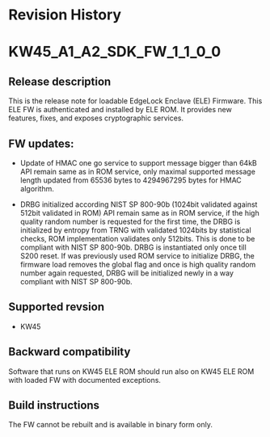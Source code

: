 # Revision History

# **KW45_A1_A2_SDK_FW_1_1_0_0**

## Release description

This is the release note for loadable EdgeLock Enclave (ELE) Firmware. This ELE FW is authenticated and installed by ELE ROM. It provides new features, fixes, and exposes cryptographic services.

## FW updates: 
* Update of HMAC one go service to support message bigger than 64kB
API remain same as in ROM service, only maximal supported message length updated from 65536 bytes to 4294967295 bytes for HMAC algorithm. 

* DRBG initialized according NIST SP 800-90b (1024bit validated against 512bit validated in ROM)
API remain same as in ROM service, if the high quality random number is requested for the first time, the DRBG is initialized by entropy from TRNG with validated 1024bits by statistical checks, ROM implementation validates only 512bits. This is done to be compliant with NIST SP 800-90b. DRBG is instantiated only once till S200 reset. If was previously used ROM service to initialize DRBG, the firmware load removes the global flag and once is high quality random number again requested, DRBG will be initialized newly in a way compliant with NIST SP 800-90b. 

## Supported revsion
* KW45

## Backward compatibility
Software that runs on KW45 ELE ROM should run also on KW45 ELE ROM with loaded FW with documented exceptions. 

## Build instructions
The FW cannot be rebuilt and is available in binary form only.